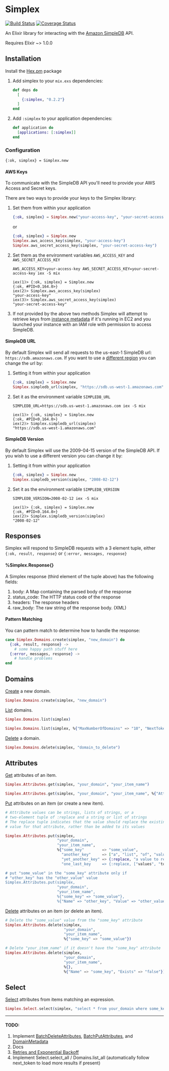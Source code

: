 # Simplex

[![Build Status](https://travis-ci.org/adamkittelson/simplex.svg)](https://travis-ci.org/adamkittelson/simplex)
[![Coverage Status](https://img.shields.io/coveralls/adamkittelson/simplex.svg)](https://coveralls.io/r/adamkittelson/simplex)

An Elixir library for interacting with the [Amazon SimpleDB](http://aws.amazon.com/simpledb/) API.

Requires Elixir ~> 1.0.0

## Installation

Install the [Hex.pm](http://hex.pm) package

1. Add simplex to your `mix.exs` dependencies:

    ```elixir
    def deps do
      [
        {:simplex, "0.2.2"}
      ]
    end
    ```

2. Add `:simplex` to your application dependencies:

    ```elixir
    def application do
      [applications: [:simplex]]
    end
    ```

### Configuration

`{:ok, simplex} = Simplex.new`

#### AWS Keys

To communicate with the SimpleDB API you'll need to provide your AWS Access and Secret keys.

There are two ways to provide your keys to the Simplex library:

1. Set them from within your application
    ```elixir
    {:ok, simplex} = Simplex.new("your-access-key", "your-secret-access-key")
    ```

    or

    ```elixir
    {:ok, simplex} = Simplex.new
    Simplex.aws_access_key(simplex, "your-access-key")
    Simplex.aws_secret_access_key(simplex, "your-secret-access-key")
    ```

2. Set them as the environment variables `AWS_ACCESS_KEY` and `AWS_SECRET_ACCESS_KEY`
    ```
    AWS_ACCESS_KEY=your-access-key AWS_SECRET_ACCESS_KEY=your-secret-access-key iex -S mix

    iex(1)> {:ok, simplex} = Simplex.new
    {:ok, #PID<0.164.0>}
    iex(2)> Simplex.aws_access_key(simplex)
    "your-access-key"
    iex(3)> Simplex.aws_secret_access_key(simplex)
    "your-secret-access-key"

    ```

3. If not provided by the above two methods Simplex will attempt to retrieve keys from [instance metadata](http://docs.aws.amazon.com/AWSEC2/latest/UserGuide/iam-roles-for-amazon-ec2.html) if it's running in EC2 and you launched your instance with an IAM role with permission to access SimpleDB.

#### SimpleDB URL

By default Simplex will send all requests to the us-east-1 SimpleDB url: `https://sdb.amazonaws.com`. If you want to use a [different region](http://docs.aws.amazon.com/general/latest/gr/rande.html#sdb_region) you can change the url by:

1. Setting it from within your application
    ```elixir
    {:ok, simplex} = Simplex.new
    Simplex.simpledb_url(simplex, "https://sdb.us-west-1.amazonaws.com")
    ```

2. Set it as the environment variable `SIMPLEDB_URL`
    ```
    SIMPLEDB_URL=https://sdb.us-west-1.amazonaws.com iex -S mix

    iex(1)> {:ok, simplex} = Simplex.new
    {:ok, #PID<0.164.0>}
    iex(2)> Simplex.simpledb_url(simplex)
    "https://sdb.us-west-1.amazonaws.com"
    ```

#### SimpleDB Version

By default Simplex will use the 2009-04-15 version of the SimpleDB API. If you wish to use a different version you can change it by:

1. Setting it from within your application
    ```elixir
    {:ok, simplex} = Simplex.new
    Simplex.simpledb_version(simplex, "2008-02-12")
    ```

2. Set it as the environment variable `SIMPLEDB_VERSION`
    ```
    SIMPLEDB_VERSION=2008-02-12 iex -S mix

    iex(1)> {:ok, simplex} = Simplex.new
    {:ok, #PID<0.164.0>}
    iex(2)> Simplex.simpledb_version(simplex)
    "2008-02-12"
    ```


## Responses

Simplex will respond to SimpleDB requests with a 3 element tuple, either `{:ok, result, response}` or `{:error, messages, response}`

#### %Simplex.Response{}

A Simplex response (third element of the tuple above) has the following fields:

1. body: A Map containing the parsed body of the response
2. status_code: The HTTP status code of the response
3. headers: The response headers
4. raw_body: The raw string of the response body. (XML)

#### Pattern Matching

You can pattern match to determine how to handle the response:

  ```elixir
  case Simplex.Domains.create(simplex, "new_domain") do
    {:ok, result, response} ->
      # some happy path stuff here
    {:error, messages, response} ->
      # handle problems
  end
  ```

## Domains

[Create](http://docs.aws.amazon.com/AmazonSimpleDB/latest/DeveloperGuide/SDB_API_CreateDomain.html) a new domain.

  ````elixir
  Simplex.Domains.create(simplex, "new_domain")
  ````

[List](http://docs.aws.amazon.com/AmazonSimpleDB/latest/DeveloperGuide/SDB_API_ListDomains.html) domains.

  ````elixir
  Simplex.Domains.list(simplex)

  Simplex.Domains.list(simplex, %{"MaxNumberOfDomains" => "10", "NextToken" => "token-from-previous-list-response"})
  ````

[Delete](http://docs.aws.amazon.com/AmazonSimpleDB/latest/DeveloperGuide/SDB_API_DeleteDomain.html) a domain.

  ````elixir
  Simplex.Domains.delete(simplex, "domain_to_delete")
  ````

## Attributes

[Get](http://docs.aws.amazon.com/AmazonSimpleDB/latest/DeveloperGuide/SDB_API_GetAttributes.html) attributes of an item.

  ````elixir
  Simplex.Attributes.get(simplex, "your_domain", "your_item_name")

  Simplex.Attributes.get(simplex, "your_domain", "your_item_name", %{"AttributeName" => "some_attribute", "ConsistentRead" => "true"})
  ````

[Put](http://docs.aws.amazon.com/AmazonSimpleDB/latest/DeveloperGuide/SDB_API_PutAttributes.html) attributes on an item (or create a new item).

  ````elixir
  # Attribute values can be strings, lists of strings, or a
  # two-element tuple of :replace and a string or list of strings
  # The replace tuple indicates that the value should replace the existing
  # value for that attribute, rather than be added to its values

  Simplex.Attributes.put(simplex,
                         "your_domain",
                         "your_item_name",
                         %{"some_key"        => "some_value",
                           "another_key"     => ["a", "list", "of", "values"],
                           "yet_another_key" => {:replace, "a value to replace the existing value(s) of yet_another_key"},
                           "one_last_key     => {:replace, ["values", "to", "replace", "one_last_key's", "previous", "value(s)"]}})

  # put "some_value" in the "some_key" attribute only if
  # "other_key" has the "other_value" value
  Simplex.Attributes.put(simplex,
                         "your_domain",
                         "your_item_name",
                         %{"some_key" => "some_value"},
                         %{"Name" => "other_key", "Value" => "other_value"})
  ````

[Delete](http://docs.aws.amazon.com/AmazonSimpleDB/latest/DeveloperGuide/SDB_API_DeleteAttributes.html) attributes on an item (or delete an item).

  ````elixir
  # Delete the "some_value" value from the "some_key" attribute
  Simplex.Attributes.delete(simplex,
                            "your_domain",
                            "your_item_name",
                            %{"some_key" => "some_value"})

  # Delete "your_item_name" if it doesn't have the "some_key" attribute
  Simplex.Attributes.delete(simplex,
                            "your_domain",
                            "your_item_name",
                            %{},
                            %{"Name" => "some_key", "Exists" => "false"})
  ````

## Select

[Select](http://docs.aws.amazon.com/AmazonSimpleDB/latest/DeveloperGuide/SDB_API_Select.html) attributes from items matching an expression.

  ````elixir
  Simplex.Select.select(simplex, "select * from your_domain where some_key = 'some_value'")
  ````

----

#### TODO:

1. Implement [BatchDeleteAttributes](http://docs.aws.amazon.com/AmazonSimpleDB/latest/DeveloperGuide/SDB_API_BatchDeleteAttributes.html), [BatchPutAttributes](http://docs.aws.amazon.com/AmazonSimpleDB/latest/DeveloperGuide/SDB_API_BatchPutAttributes.html), and [DomainMetadata](http://docs.aws.amazon.com/AmazonSimpleDB/latest/DeveloperGuide/SDB_API_DomainMetadata.html)
2. Docs
3. [Retries and Exponential Backoff](http://docs.aws.amazon.com/AmazonSimpleDB/latest/DeveloperGuide/APIUsage.html#APIErrorRetries)
4. Implement Select.select_all / Domains.list_all (automatically follow next_token to load more results if present)

